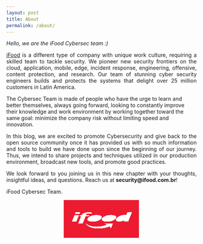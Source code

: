 ```yaml
---
layout: post
title: About
permalink: /about/
---
```

_Hello, we are the iFood Cybersec team :)_

<p style="text-align: justify;">
<a href="https://institucional.ifood.com.br/">iFood</a> is a different type of company with unique work culture, requiring a skilled team to tackle security. We pioneer new security frontiers on the cloud, application, mobile, edge, incident response, engineering, offensive, content protection, and research. Our team of stunning cyber security engineers builds and protects the systems that delight over 25 million customers in Latin America.
</p>
<p style="text-align: justify;">

The Cybersec Team is made of people who have the urge to learn and better themselves, always going forward, looking to constantly improve their knowledge and work environment by working together toward the same goal: minimize the company risk without limiting speed and innovation.
</p>
<p style="text-align: justify;">
In this blog, we are excited to promote Cybersecurity and give back to the open source community once it has provided us with so much information and tools to build we have done upon since the beginning of our journey. Thus, we intend to share projects and techniques utilized in our production environment, broadcast new tools, and promote good practices.
</p>

<p style="text-align: justify;">
We look forward to you joining us in this new chapter with your thoughts, insightful ideas, and questions. Reach us at <b>security@ifood.com.br</b>!
</p>

iFood Cybersec Team.

<center>
<img src="/assets/img/ifood-logo-red.png" width="200" height="100">
</center>


